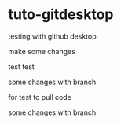 # tuto-gitdesktop
 testing with github desktop

 make some changes

 test test


some changes with branch

for test to pull code

some changes with branch

